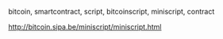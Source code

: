 bitcoin, smartcontract, script, bitcoinscript, miniscript, contract

http://bitcoin.sipa.be/miniscript/miniscript.html